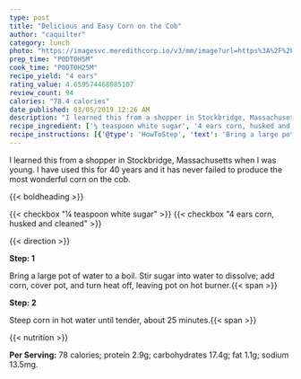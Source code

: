 ```yaml
---
type: post
title: "Delicious and Easy Corn on the Cob"
author: "caquilter"
category: lunch
photo: "https://imagesvc.meredithcorp.io/v3/mm/image?url=https%3A%2F%2Fimages.media-allrecipes.com%2Fuserphotos%2F1130686.jpg"
prep_time: "P0DT0H5M"
cook_time: "P0DT0H25M"
recipe_yield: "4 ears"
rating_value: 4.659574468085107
review_count: 94
calories: "78.4 calories"
date_published: 03/05/2019 12:26 AM
description: "I learned this from a shopper in Stockbridge, Massachusetts when I was young. I have used this for 40 years and it has never failed to produce the most wonderful corn on the cob."
recipe_ingredient: ['¼ teaspoon white sugar', '4 ears corn, husked and cleaned']
recipe_instructions: [{'@type': 'HowToStep', 'text': 'Bring a large pot of water to a boil. Stir sugar into water to dissolve; add corn, cover pot, and turn heat off, leaving pot on hot burner.\n'}, {'@type': 'HowToStep', 'text': 'Steep corn in hot water until tender, about 25 minutes.\n'}]
---
```


I learned this from a shopper in Stockbridge, Massachusetts when I was young. I have used this for 40 years and it has never failed to produce the most wonderful corn on the cob. 

{{< boldheading >}}

{{< checkbox "¼ teaspoon white sugar" >}}
{{< checkbox "4 ears corn, husked and cleaned" >}}


{{< direction >}}

**Step: 1**

Bring a large pot of water to a boil. Stir sugar into water to dissolve; add corn, cover pot, and turn heat off, leaving pot on hot burner.{{< span >}}

**Step: 2**

Steep corn in hot water until tender, about 25 minutes.{{< span >}}

{{< nutrition >}}

**Per Serving:** 78 calories; protein 2.9g; carbohydrates 17.4g; fat 1.1g; sodium 13.5mg.